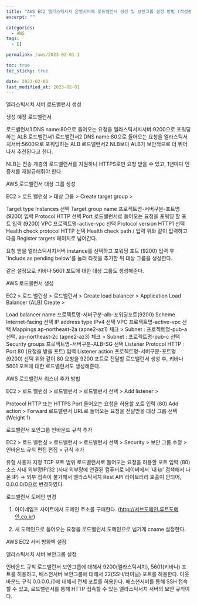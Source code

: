 ```yaml
---
title: "AWS EC2 엘라스틱서치 운영서버에 로드밸런서 생성 및 보안그룹 설정 방법 (작성중)"
excerpt: ""

categories:
  - AWS
tags:
  - []

permalink: /aws/2023-02-01-1

toc: true
toc_sticky: true

date: 2023-02-01
last_modified_at: 2023-02-01
---
```


엘라스틱서치 서버 로드밸런서 생성


생성 예정 로드밸런서

로드밸런서1 DNS name:80으로 들어오는 요청을 엘라스틱서치서버:9200으로 포워딩하는 ALB 로드밸런서1
로드밸런서2 DNS name:80으로 들어오는 요청을 엘라스틱서치서버:5600으로 포워딩하는 ALB 로드밸런서2
NLB보다 ALB가 보안적으로 더 뛰어나서 추천된다고 한다.

NLB는 전송 계층의 로드밸런서를 지원하니 HTTPS로만 요청 받을 수 있고, 1년마다 인증서를 재발급해줘야 한다.



AWS 로드밸런서 대상 그룹 생성

EC2 > 로드 밸런싱 > 대상 그룹 > Create target group >

Target type	Instances 선택
Target group name	프로젝트명-서버구분-포트명(9200) 입력
Protocol	HTTP 선택
Port	로드밸런서로 들어오는 요청을 포워딩 할 포트 입력 (9200)
VPC	프로젝트명-active-vpc 선택
Protocol version	HTTP1 선택
Health check protocol	HTTP 선택
Health check path	/ 입력
위와 같이 입력하고 다음 Register targets 페이지로 넘어간다.

요청 받을 엘라스틱서치서버 instance를 선택하고 포워딩 포트 (9200) 입력 후 'Include as pending below'를 눌러 타겟을 추가한 뒤 대상 그룹을 생성한다.



같은 설정으로 키바나 5601 포트에 대한 대상 그룹도 생성해준다.



AWS 로드밸런서 생성

EC2 > 로드 밸런싱 > 로드밸런서 > Create load balancer > Application Load Balancer (ALB) Create >

Load balancer name	프로젝트명-서버구분-alb-포워딩포트(9200)
Scheme	Internet-facing 선택
IP address type	IPv4 선택
VPC	프로젝트명-active-vpc 선택
Mappings	ap-northeast-2a (apne2-az1) 체크 > Subnet : 프로젝트명-pub-a 선택,
ap-northeast-2c (apne2-az3) 체크 > Subnet : 프로젝트명-pub-c 선택
Security groups	프로젝트명-서버구분-ALB-SG 선택
Listener	Protocol HTTP : Port 80 (요청을 받을 포트) 입력
Listener action	프로젝트명-서버구분-포트명(9200) 선택
위와 같이 80 요청을 9200 포트로 전달할 로드밸런서 생성 후, 키바나 5601 포트에 대한 로드밸런서도 생성해준다.



AWS 로드밸런서 리스너 추가 방법

EC2 > 로드 밸런싱 > 로드밸런서 > 로드밸런서 선택 > Add listener >

Protocol	HTTP 또는 HTTPS
Port	들어오는 요청을 허용할 포트 입력 (80)
Add action > Forward	로드밸런서 URL로 들어오는 요청을 전달받을 대상 그룹 선택 (Weight 1)


로드밸런서 보안그룹 인바운드 규칙 추가

EC2 > 로드 밸런싱 > 로드밸런서 > 로드밸런서 선택 > Security > 보안 그룹 수정 > 인바운드 규칙 편집 편집 > 규칙 추가

유형	사용자 지정 TCP
포트 범위	로드밸런서로 들어오는 요청을 허용할 포트 입력 (80)
소스	사내 외부망IP/32 (사내 외부망에 연결된 컴퓨터로 네이버에서 '내 ip' 검색해서 나온 IP)
→ 외부 접속이 불가해서 엘라스틱서치 Rest API 라이브러리 호출이 안되어, 0.0.0.0/0으로 변경하였다.


로드밸런서 도메인 변경

1. 아이네임즈 사이트에서 도메인 주소를 구매한다. (http://서브도메인.루트도메인.co.kr)

2. 새 도메인으로 들어오는 요청을 로드밸런서 도메인으로 넘기게 cname 설정한다.







AWS EC2 서버 방화벽 설정


엘라스틱서치 서버 보안그룹 설정

인바운드 규칙	로드밸런서 보안그룹에 대해서 9200(엘라스틱서치), 5601(키바나) 포트를 허용하고,
배스천서버 보안그룹에 대해서 22(SSH/터미널) 포트를 허용한다.
아웃바운드 규칙	0.0.0.0./0에 대해서 전체 포트를 허용한다.
배스천서버를 통해 SSH 접속할 수 있고, 로드밸런서를 통해 HTTP 접속할 수 있는 엘라스틱서치 서버의 보안 규칙이다.



